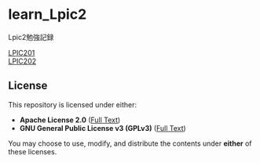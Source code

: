 # learn_Lpic2
Lpic2勉強記録  

[LPIC201](https://github.com/kazuaki-gotou/learn_Lpic2/tree/main/LPIC201)  
[LPIC202](https://github.com/kazuaki-gotou/learn_Lpic2/tree/main/LPIC202)  

## License
This repository is licensed under either:
- **Apache License 2.0** ([Full Text](https://www.apache.org/licenses/LICENSE-2.0))
- **GNU General Public License v3 (GPLv3)** ([Full Text](https://www.gnu.org/licenses/gpl-3.0.html))

You may choose to use, modify, and distribute the contents under **either** of these licenses.